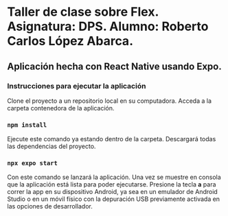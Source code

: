 # Taller de clase sobre Flex. Asignatura: DPS. Alumno: Roberto Carlos López Abarca.

## Aplicación hecha con React Native usando Expo.

### Instrucciones para ejecutar la aplicación

Clone el proyecto a un repositorio local en su computadora. Acceda a la carpeta contenedora de la aplicación.

### `npm install`
Ejecute este comando ya estando dentro de la carpeta. Descargará todas las dependencias del proyecto.

### `npx expo start`
Con este comando se lanzará la aplicación. Una vez se muestre en consola que la aplicación está lista para poder ejecutarse.
Presione la tecla **a** para correr la app en su dispositivo Android, ya sea en un emulador de Android Studio o en un móvil físico 
con la depuración USB previamente activada en las opciones de desarrollador.